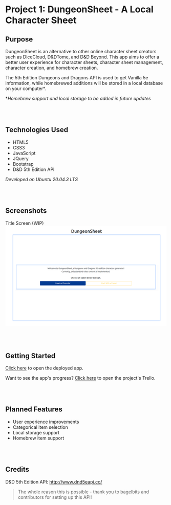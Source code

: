 # Project 1: DungeonSheet - A Local Character Sheet

## Purpose
DungeonSheet is an alternative to other online character sheet creators such as DiceCloud, D&DTome, and D&D Beyond. This app aims to offer a better user experience for character sheets, character sheet management, character creation, and homebrew creation.

The 5th Edition Dungeons and Dragons API is used to get Vanilla 5e information, while homebrewed additions will be stored in a local database on your computer*.


**Homebrew support and local storage to be added in future updates*

<br><br>

## Technologies Used
* HTML5
* CSS3
* JavaScript
* JQuery
* Bootstrap
* D&D 5th Edition API

*Developed on Ubuntu 20.04.3 LTS*

<br><br>

## Screenshots
Title Screen (WIP)
![Dungeon Sheet Title](images/dungeon-sheet-title.png)


<br><br>

## Getting Started

[Click here](https://dc-dungeon-sheet.netlify.app/) to open the deployed app.

Want to see the app's progress? [Click here](https://trello.com/b/KUXzkJIV/implementations) to open the project's Trello.

<br><br>

## Planned Features

* User experience improvements
* Categorical item selection
* Local storage support
* Homebrew item support

<br><br>

## Credits
D&D 5th Edition API: http://www.dnd5eapi.co/
>The whole reason this is possible - thank you to bagelbits and contributors for setting up this API!


